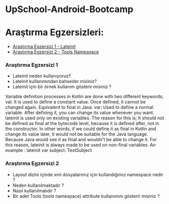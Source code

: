 # UpSchool-Android-Bootcamp
 
# Araştırma Egzersizleri:
 
- [Araştırma Egzersizi 1 - Lateinit](#1)
- [Araştırma Egzersizi 2 - Tools Namespace](#2)
 
 
### Araştırma Egzersizi 1
 
- Lateinit neden kullanıyoruz?
- Lateinit kullanımından bahseder misiniz?
- Lateinit için bir örnek kullanım gösterir misiniz ?
 
Variable definition processes in Kotlin are done with two different keywords; val: It is used to define a constant value. Once defined, it cannot be changed again. Equivalent to final in Java.
var: Used to define a normal variable. After defining it, you can change its value whenever you want.
lateinit is used only on existing variables. The reason for this is; It should not be defined as final at the bytecode level, because it is defined after, not in the constructor. In other words, if we could define it as final in Kotlin and change its value later, it would not be suitable for the Java language. Because Java would see it as final and wouldn't be able to change it. For this reason, lateinit is always made to be used on non-final variables.
An example :
    lateinit var subject: TestSubject

 
 
 
### Araştırma Egzersizi 2
 
 
- Layout dizini içinde xml dosyalarımız için kullandığımız namespace nedir ?
- Neden kullanılmaktadır ?
- Nasıl kullanılmalıdır ?
- Bir adet Tools (tools namespace) attribute kullanımını gösterir misiniz ? 
 

